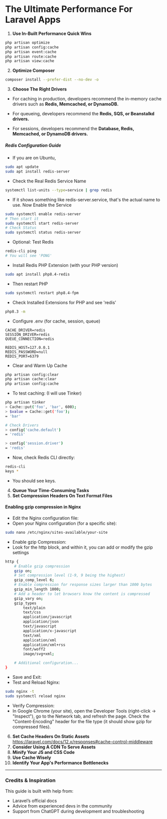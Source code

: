 
# The Ultimate Performance For Laravel Apps

1. **Use In-Built Performance Quick Wins**
```bash
php artisan optimize
php artisan config:cache
php artisan event:cache
php artisan route:cache
php artisan view:cache
```

2. **Optimize Composer**
```bash
composer install --prefer-dist --no-dev -o
```

3. **Choose The Right Drivers**
- For caching in production, developers recommend the in-memory cache drivers such as **Redis, Memcached, or DynamoDB.**

- For queueing, developers recommend the **Redis, SQS, or Beanstalkd drivers.**

- For sessions, developers recommend the **Database, Redis, Memcached, or DynamoDB drivers.**

##### Redis Configuration Guide

- If you are on Ubuntu,
```bash
sudo apt update
sudo apt install redis-server
```
- Check the Real Redis Service Name

```bash
systemctl list-units --type=service | grep redis
```

- If it shows something like redis-server.service, that's the actual name to use. Now Enable the Service
```bash
sudo systemctl enable redis-server
# Then start it
sudo systemctl start redis-server
# Check Status
sudo systemctl status redis-server
```
- Optional: Test Redis
```bash
redis-cli ping
# You will see 'PONG'
```
- Install Redis PHP Extension (with your PHP version)
```bash
sudo apt install php8.4-redis
```
- Then restart PHP
```bash
sudo systemctl restart php8.4-fpm
```
- Check Installed Extensions for PHP and see 'redis'
```bash
php8.3 -m
```
- Configure .env (for cache, session, queue)
```dotenv
CACHE_DRIVER=redis
SESSION_DRIVER=redis
QUEUE_CONNECTION=redis

REDIS_HOST=127.0.0.1
REDIS_PASSWORD=null
REDIS_PORT=6379
```
- Clear and Warm Up Cache
```bash
php artisan config:clear
php artisan cache:clear
php artisan config:cache
```
- To test caching: (I will use Tinker)
```bash
php artisan tinker 
> Cache::put('foo', 'bar', 600);
> $value = Cache::get('foo');
= 'bar'

# Check Drivers
> config('cache.default')
= 'redis'

> config('session.driver')
= 'redis'
```
- Now, check Redis CLI directly:
```bash
redis-cli
keys *
```
- You should see keys.

4. **Queue Your Time-Consuming Tasks**
5. **Set Compression Headers On Text Format Files**
#### Enabling gzip compression in Nginx
- Edit the Nginx configuration file:
- Open your Nginx configuration (for a specific site):
```bash
sudo nano /etc/nginx/sites-available/your-site
```
- Enable gzip Compression:
- Look for the http block, and within it, you can add or modify the gzip settings
```bash
http {
    # Enable gzip compression
    gzip on;
    # Set compression level (1-9, 9 being the highest)
    gzip_comp_level 6;
    # Enable compression for response sizes larger than 1000 bytes
    gzip_min_length 1000;
    # Add a header to let browsers know the content is compressed
    gzip_vary on;
    gzip_types 
        text/plain
        text/css
        application/javascript
        application/json
        text/javascript
        application/x-javascript
        text/xml
        application/xml
        application/xml+rss
        font/woff2
        image/svg+xml;

    # Additional configuration...
}
```
- Save and Exit:
- Test and Reload Nginx:
```bash
sudo nginx -t
sudo systemctl reload nginx
```
- Verify Compression:
- In Google Chrome (your site), open the Developer Tools (right-click -> "Inspect"), go to the Network tab, and refresh the page. Check the "Content-Encoding" header for the file type (it should show gzip for compressed files).
6. **Set Cache Headers On Static Assets**
   https://laravel.com/docs/12.x/responses#cache-control-middleware
7. **Consider Using A CDN To Serve Assets**
8. **Minify Your JS and CSS Code**
9. **Use Cache Wisely**
10. **Identify Your App's Performance Bottlenecks**

---

### Credits & Inspiration

This guide is built with help from:

- Laravel’s official docs
- Advice from experienced devs in the community
- Support from ChatGPT during development and troubleshooting


